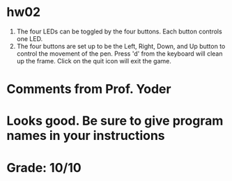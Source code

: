 # hw02

1. The four LEDs can be toggled by the four buttons. Each button controls one LED. 
2. The four buttons are set up to be the Left, Right, Down, and Up button to control the movement of the pen. Press 'd' from the keyboard will clean up the frame. Click on the quit icon will exit the game. 
	
# Comments from Prof. Yoder
# Looks good.  Be sure to give program names in your instructions
# Grade:  10/10